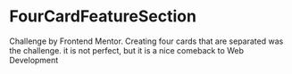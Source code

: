 # FourCardFeatureSection
Challenge by Frontend Mentor. Creating four cards that are separated was the challenge. it is not perfect, but it is a nice comeback to Web Development
